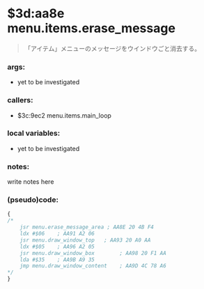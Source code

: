 ﻿
# $3d:aa8e menu.items.erase_message
> 「アイテム」メニューのメッセージをウインドウごと消去する。

### args:
+	yet to be investigated

### callers:
+	$3c:9ec2 menu.items.main_loop

### local variables:
+	yet to be investigated

### notes:
write notes here

### (pseudo)code:
```js
{
/*
    jsr menu.erase_message_area ; AA8E 20 4B F4
    ldx #$06    ; AA91 A2 06
    jsr menu.draw_window_top   ; AA93 20 A0 AA
    ldx #$05    ; AA96 A2 05
    jsr menu.draw_window_box        ; AA98 20 F1 AA
    lda #$35    ; AA9B A9 35
    jmp menu.draw_window_content    ; AA9D 4C 78 A6
*/
}
```

